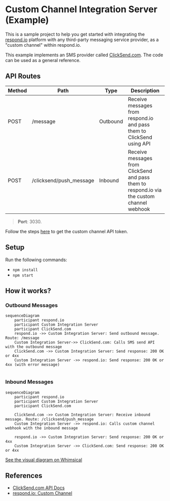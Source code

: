 
# Custom Channel Integration Server (Example)

This is a sample project to help you get started with integrating the [respond.io](https://respond.io) platform with any third-party messaging service provider, as a "custom channel" within respond.io.

This example implements an SMS provider called [ClickSend.com](https://clicksend.com). The code can be used as a general reference.

## API Routes

| Method | Path | Type | Description |
| ---- | ------ | --- | ------------------ |
| POST| /message | Outbound | Receive messages from respond.io and pass them to ClickSend using API |
| POST| /clicksend/push_message | Inbound | Receive messages from ClickSend and pass them to respond.io via the custom channel webhook |

>**Port**: 3030.

Follow the steps [here](https://docs.respond.io/messaging-channels/custom-channel#step-1-create-a-channel) to get the custom channel API token.

## Setup

Run the following commands:

- `npm install`
- `npm start`

## How it works?

### Outbound Messages
```mermaid
sequenceDiagram
    participant respond.io
    participant Custom Integration Server
    participant ClickSend.com
    respond.io ->> Custom Integration Server: Send outbound message. Route: /message
    Custom Integration Server->> ClickSend.com: Calls SMS send API with the outbound message
    ClickSend.com ->> Custom Integration Server: Send response: 200 OK or 4xx
    Custom Integration Server ->> respond.io: Send response: 200 OK or 4xx (with error message)
    
```
### Inbound Messages
```mermaid
sequenceDiagram
    participant respond.io
    participant Custom Integration Server
    participant ClickSend.com
    
    ClickSend.com ->> Custom Integration Server: Receive inbound message. Route: /clicksend/push_message
    Custom Integration Server ->> respond.io: Calls custom channel webhook with the inbound message
    
    respond.io ->> Custom Integration Server: Send response: 200 OK or 4xx
    Custom Integration Server ->> ClickSend.com: Send response: 200 OK or 4xx
```
[See the visual diagram on Whimsical](https://whimsical.com/diagram-4eQ4FGca7go5gZ7vMEJfwU)

## References

- [ClickSend.com API Docs](https://developers.clicksend.com/docs/rest/v3/#view-inbound-sms)
- [respond.io: Custom Channel](https://docs.respond.io/messaging-channels/custom-channel)




